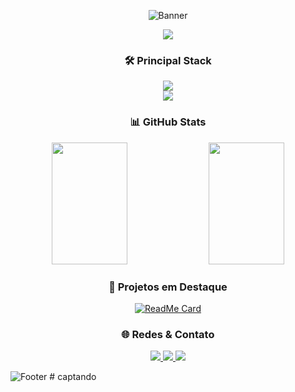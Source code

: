 <div align="center">
  
![Banner](https://capsule-render.vercel.app/api?type=waving&color=0:00ADD0,100:0D47A1&height=190&section=header&text=Victor%20Silva&fontSize=36&fontColor=FFFFFF&animation=fadeIn&fontAlignY=36&desc=Software%20Engineer%20|%20Tech%20Lead&descAlignY=55)

</div>

<p align="center">
  <img src="https://readme-typing-svg.herokuapp.com/?center=true&vCenter=true&color=00ADD0&width=800&lines=Desenvolvedor+Full+Stack+especializado+em+SaaS+e+Automação;Expert+em+Node.js,+React,+TypeScript+e+N8N;Construindo+soluções+B2B+escaláveis+e+inovadoras" />
</p>

<div align="center">
  
### 🛠️ Principal Stack

<img src="https://skillicons.dev/icons?i=react,nodejs,typescript,docker,aws" />
<br/>
<img src="https://skillicons.dev/icons?i=postgres,supabase,tailwind,vercel,git" />

### 📊 GitHub Stats

<img width="49%" height="195px" src="https://github-readme-stats.vercel.app/api?username=Captando&show_icons=true&count_private=true&hide_border=true&title_color=00ADD0&icon_color=00ADD0&text_color=c9d1d9&bg_color=0d1117" /> 
<img width="49%" height="195px" src="https://github-readme-stats.vercel.app/api/top-langs/?username=Captando&layout=compact&hide_border=true&title_color=00ADD0&text_color=c9d1d9&bg_color=0d1117" />

### 🚀 Projetos em Destaque

[![ReadMe Card](https://github-readme-stats.vercel.app/api/pin/?username=Captando&repo=spark-academy&bg_color=0d1117&border_color=0d1117&show_icons=true&icon_color=00ADD0&title_color=00ADD0&text_color=c9d1d9)](https://github.com/Captando/spark-academy)

### 🌐 Redes & Contato

<a href="mailto:dev@captando.com.br">
  <img src="https://img.shields.io/badge/-Email-0D1117?style=for-the-badge&logo=gmail&logoColor=00ADD0">
</a>
<a href="https://captando.com.br">
  <img src="https://img.shields.io/badge/-Website-0D1117?style=for-the-badge&logo=google-chrome&logoColor=00ADD0">
</a>
<a href="www.linkedin.com/in/victor-silva-captando">
  <img src="https://img.shields.io/badge/-LinkedIn-0D1117?style=for-the-badge&logo=linkedin&logoColor=00ADD0">
</a>

</div>

![Footer](https://capsule-render.vercel.app/api?type=waving&color=0:00ADD0,100:0D47A1&height=120&section=footer)
#   c a p t a n d o  
 